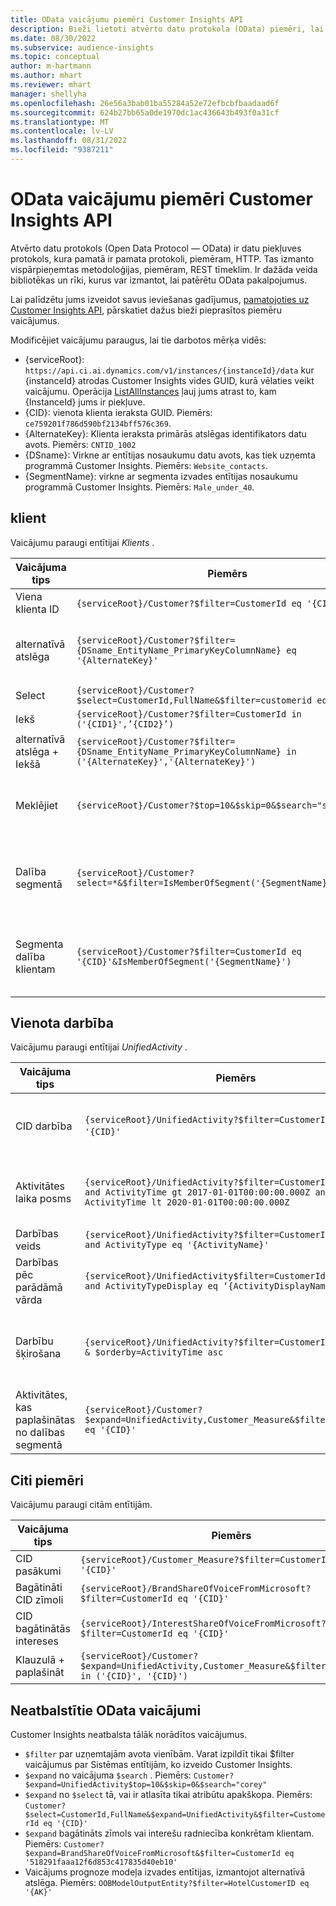 ```yaml
---
title: OData vaicājumu piemēri Customer Insights API
description: Bieži lietoti atvērto datu protokola (OData) piemēri, lai veiktu vaicājumus Customer Insights API, lai pārskatītu datus.
ms.date: 08/30/2022
ms.subservice: audience-insights
ms.topic: conceptual
author: m-hartmann
ms.author: mhart
ms.reviewer: mhart
manager: shellyha
ms.openlocfilehash: 26e56a3bab01ba55284a52e72efbcbfbaadaad6f
ms.sourcegitcommit: 624b27bb65a0de1970dc1ac436643b493f0a31cf
ms.translationtype: MT
ms.contentlocale: lv-LV
ms.lasthandoff: 08/31/2022
ms.locfileid: "9387211"
---
```

# <a name="odata-query-examples-for-customer-insights-apis"></a>OData vaicājumu piemēri Customer Insights API

Atvērto datu protokols (Open Data Protocol — OData) ir datu piekļuves protokols, kura pamatā ir pamata protokoli, piemēram, HTTP. Tas izmanto vispārpieņemtas metodoloģijas, piemēram, REST tīmeklim. Ir dažāda veida bibliotēkas un rīki, kurus var izmantot, lai patērētu OData pakalpojumus.

Lai palīdzētu jums izveidot savus ieviešanas gadījumus, [pamatojoties uz Customer Insights API](apis.md), pārskatiet dažus bieži pieprasītos piemēru vaicājumus.

Modificējiet vaicājumu paraugus, lai tie darbotos mērķa vidēs:

- {serviceRoot}: `https://api.ci.ai.dynamics.com/v1/instances/{instanceId}/data` kur {instanceId} atrodas Customer Insights vides GUID, kurā vēlaties veikt vaicājumu. Operācija [ListAllInstances](https://developer.ci.ai.dynamics.com/api-details#api=CustomerInsights&operation=Get-all-instances) ļauj jums atrast to, kam {InstanceId} jums ir piekļuve.
- {CID}: vienota klienta ieraksta GUID. Piemērs: `ce759201f786d590bf2134bff576c369`.
- {AlternateKey}: Klienta ieraksta primārās atslēgas identifikators datu avots. Piemērs: `CNTID_1002`
- {DSname}: Virkne ar entītijas nosaukumu datu avots, kas tiek uzņemta programmā Customer Insights. Piemērs: `Website_contacts`.
- {SegmentName}: virkne ar segmenta izvades entītijas nosaukumu programmā Customer Insights. Piemērs: `Male_under_40`.

## <a name="customer"></a>klient

Vaicājumu paraugi entītijai *Klients* .

|Vaicājuma tips |Piemērs  | Note  |
|---------|---------|---------|
|Viena klienta ID     | `{serviceRoot}/Customer?$filter=CustomerId eq '{CID}'`          |  |
|alternatīvā atslēga    | `{serviceRoot}/Customer?$filter={DSname_EntityName_PrimaryKeyColumnName} eq '{AlternateKey}'`         |  Vienotajā klienta entītijā saglabājas alternatīvas atslēgas       |
|Select   | `{serviceRoot}/Customer?$select=CustomerId,FullName&$filter=customerid eq '1'`        |         |
|Iekš    | `{serviceRoot}/Customer?$filter=CustomerId in ('{CID1}',’{CID2}’)`        |         |
|alternatīvā atslēga + Iekšā   | `{serviceRoot}/Customer?$filter={DSname_EntityName_PrimaryKeyColumnName} in ('{AlternateKey}','{AlternateKey}')`         |         |
|Meklējiet  | `{serviceRoot}/Customer?$top=10&$skip=0&$search="string"`        |   Atgriež meklēšanas virknes populārākos 10 rezultātus      |
|Dalība segmentā  | `{serviceRoot}/Customer?select=*&$filter=IsMemberOfSegment('{SegmentName}')&$top=10`     | Atgriež iepriekš iestatītu rindu skaitu no segmentācijas entītijas.      |
|Segmenta dalība klientam | `{serviceRoot}/Customer?$filter=CustomerId eq '{CID}'&IsMemberOfSegment('{SegmentName}')`     | Atgriež klienta profilu, ja klients ir attiecīgā segmenta dalībnieks     |

## <a name="unified-activity"></a>Vienota darbība

Vaicājumu paraugi entītijai *UnifiedActivity* .

|Vaicājuma tips |Piemērs  | Note  |
|---------|---------|---------|
|CID darbība     | `{serviceRoot}/UnifiedActivity?$filter=CustomerId eq '{CID}'`          | Uzskaita konkrēta klienta profila darbības |
|Aktivitātes laika posms    | `{serviceRoot}/UnifiedActivity?$filter=CustomerId eq '{CID}' and ActivityTime gt 2017-01-01T00:00:00.000Z and ActivityTime lt 2020-01-01T00:00:00.000Z`     |  Klienta profila darbības laika posmā       |
|Darbības veids    |   `{serviceRoot}/UnifiedActivity?$filter=CustomerId eq '{CID}' and ActivityType eq '{ActivityName}'`        |         |
|Darbības pēc parādāmā vārda     | `{serviceRoot}/UnifiedActivity$filter=CustomerId eq ‘{CID}’ and ActivityTypeDisplay eq ‘{ActivityDisplayName}’`        | |
|Darbību šķirošana    | `{serviceRoot}/UnifiedActivity?$filter=CustomerId eq ‘{CID}’ & $orderby=ActivityTime asc`     |  Darbību kārtošana augošā vai dilstošā secībā       |
|Aktivitātes, kas paplašinātas no dalības segmentā  |   `{serviceRoot}/Customer?$expand=UnifiedActivity,Customer_Measure&$filter=CustomerId eq '{CID}'`     |         |

## <a name="other-examples"></a>Citi piemēri

Vaicājumu paraugi citām entītijām.

|Vaicājuma tips |Piemērs  | Note  |
|---------|---------|---------|
|CID pasākumi    | `{serviceRoot}/Customer_Measure?$filter=CustomerId eq '{CID}'`          |  |
|Bagātināti CID zīmoli    | `{serviceRoot}/BrandShareOfVoiceFromMicrosoft?$filter=CustomerId eq '{CID}'`  |       |
|CID bagātinātās intereses    |   `{serviceRoot}/InterestShareOfVoiceFromMicrosoft?$filter=CustomerId eq '{CID}'`       |         |
|Klauzulā + paplašināt     | `{serviceRoot}/Customer?$expand=UnifiedActivity,Customer_Measure&$filter=CustomerId in ('{CID}', '{CID}')`         | |

## <a name="not-supported-odata-queries"></a>Neatbalstītie OData vaicājumi

Customer Insights neatbalsta tālāk norādītos vaicājumus.

- `$filter` par uzņemtajām avota vienībām. Varat izpildīt tikai $filter vaicājumus par Sistēmas entītijām, ko izveido Customer Insights.
- `$expand` no vaicājuma `$search` . Piemērs: `Customer?$expand=UnifiedActivity$top=10&$skip=0&$search="corey"`
- `$expand` no `$select` tā, vai ir atlasīta tikai atribūtu apakškopa. Piemērs: `Customer?$select=CustomerId,FullName&$expand=UnifiedActivity&$filter=CustomerId eq '{CID}'`
- `$expand` bagātināts zīmols vai interešu radniecība konkrētam klientam. Piemērs: `Customer?$expand=BrandShareOfVoiceFromMicrosoft&$filter=CustomerId eq '518291faaa12f6d853c417835d40eb10'`
- Vaicājums prognoze modeļa izvades entītijas, izmantojot alternatīvā atslēga. Piemērs: `OOBModelOutputEntity?$filter=HotelCustomerID eq '{AK}'`
